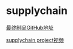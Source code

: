 # supplychain

[最终制品GitHub地址](https://github.com/ZhengweiZhao/supplychain)

[supplychain project视频](https://pan.baidu.com/s/1A74U1j6MAAmcAIxJzHZxTQ)
